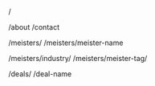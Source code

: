 /

/about
/contact

/meisters/
/meisters/meister-name

/meisters/industry/
/meisters/meister-tag/

/deals/
/deal-name

